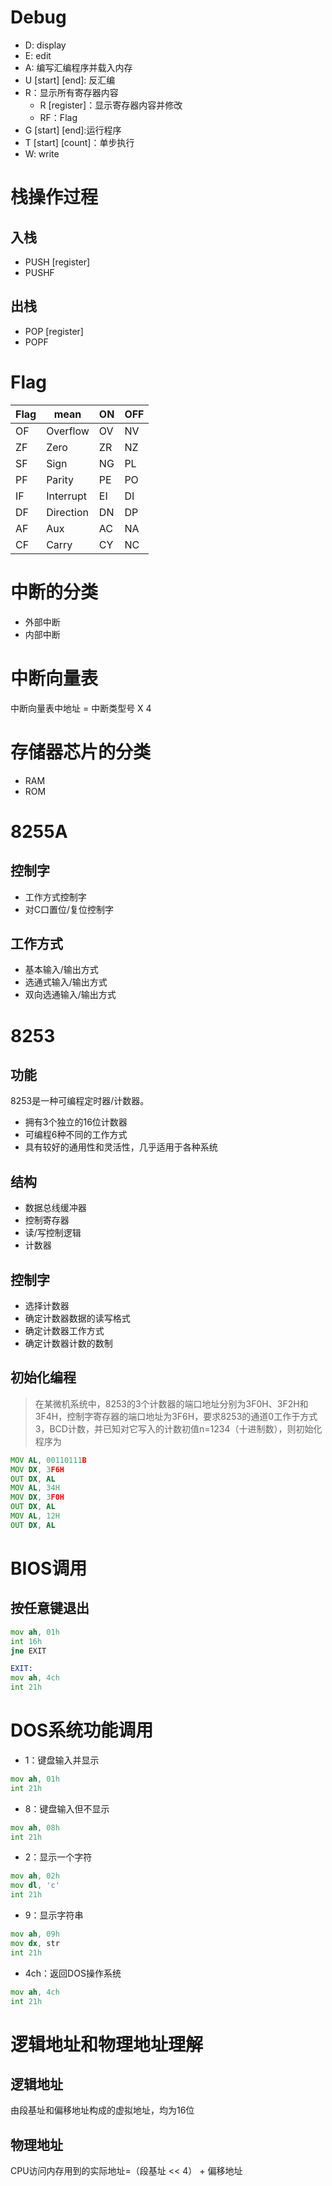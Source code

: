 # Debug
* D: display
* E: edit
* A: 编写汇编程序并载入内存
* U \[start\] \[end\]: 反汇编
* R：显示所有寄存器内容
    * R [register]：显示寄存器内容并修改
    * RF：Flag
* G \[start\]  \[end\]:运行程序
* T \[start\] \[count\]：单步执行
* W: write
# 栈操作过程
## 入栈
* PUSH [register] 
* PUSHF

## 出栈
* POP [register]
* POPF  

# Flag
| Flag | mean | ON | OFF |
| -- | -- | -- |-- |
| OF | Overflow | OV | NV |
| ZF | Zero | ZR | NZ |
| SF | Sign | NG | PL |
| PF | Parity | PE | PO |
| IF | Interrupt | EI | DI |
|DF | Direction | DN | DP |
| AF | Aux | AC | NA |
| CF | Carry | CY | NC |


# 中断的分类
* 外部中断
* 内部中断

# 中断向量表
中断向量表中地址 = 中断类型号 X 4

# 存储器芯片的分类
* RAM
* ROM

# 8255A
## 控制字
* 工作方式控制字
* 对C口置位/复位控制字
## 工作方式
* 基本输入/输出方式
* 选通式输入/输出方式
* 双向选通输入/输出方式

# 8253
## 功能
8253是一种可编程定时器/计数器。
* 拥有3个独立的16位计数器
* 可编程6种不同的工作方式
* 具有较好的通用性和灵活性，几乎适用于各种系统
## 结构
* 数据总线缓冲器
* 控制寄存器
* 读/写控制逻辑
* 计数器
## 控制字
* 选择计数器
* 确定计数器数据的读写格式
* 确定计数器工作方式
* 确定计数器计数的数制
## 初始化编程
>在某微机系统中，8253的3个计数器的端口地址分别为3F0H、3F2H和3F4H，控制字寄存器的端口地址为3F6H，要求8253的通道0工作于方式3，BCD计数，并已知对它写入的计数初值n=1234（十进制数），则初始化程序为

```asm
MOV AL, 00110111B
MOV DX, 3F6H
OUT DX, AL
MOV AL, 34H
MOV DX, 3F0H
OUT DX, AL
MOV AL, 12H
OUT DX, AL
```

# BIOS调用
## 按任意键退出
```asm
mov ah, 01h
int 16h
jne EXIT

EXIT: 
mov ah, 4ch
int 21h
```
# DOS系统功能调用
* 1：键盘输入并显示
```asm
mov ah, 01h
int 21h
```
* 8：键盘输入但不显示
```asm
mov ah, 08h
int 21h
```
* 2：显示一个字符
```asm
mov ah, 02h
mov dl, 'c'
int 21h
```
* 9：显示字符串
```asm
mov ah, 09h
mov dx, str
int 21h
```
* 4ch：返回DOS操作系统
```asm
mov ah, 4ch
int 21h
```

# 逻辑地址和物理地址理解
## 逻辑地址
由段基址和偏移地址构成的虚拟地址，均为16位
## 物理地址
CPU访问内存用到的实际地址=（段基址 << 4） + 偏移地址


